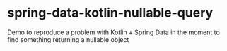 # spring-data-kotlin-nullable-query
Demo to reproduce a problem with Kotlin + Spring Data in the moment to find something returning a nullable object

